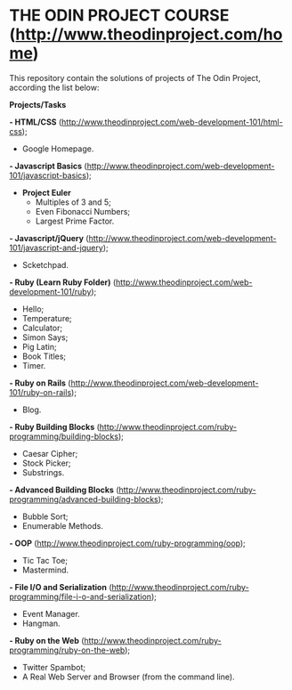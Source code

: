 # THE ODIN PROJECT COURSE (http://www.theodinproject.com/home)

This repository contain the solutions of projects of The Odin Project, according the list below:

**Projects/Tasks**

**- HTML/CSS** (http://www.theodinproject.com/web-development-101/html-css);
  - Google Homepage.

**- Javascript Basics** (http://www.theodinproject.com/web-development-101/javascript-basics);
  - **Project Euler**
    - Multiples of 3 and 5;
    - Even Fibonacci Numbers;
    - Largest Prime Factor.

**- Javascript/jQuery** (http://www.theodinproject.com/web-development-101/javascript-and-jquery);
  - Scketchpad.

**- Ruby (Learn Ruby Folder)** (http://www.theodinproject.com/web-development-101/ruby);<br />
  - Hello;
  - Temperature;
  - Calculator;
  - Simon Says;
  - Pig Latin;
  - Book Titles;
  - Timer.

**- Ruby on Rails** (http://www.theodinproject.com/web-development-101/ruby-on-rails);
  - Blog.

**- Ruby Building Blocks** (http://www.theodinproject.com/ruby-programming/building-blocks);
  - Caesar Cipher;
  - Stock Picker;
  - Substrings.

**- Advanced Building Blocks** (http://www.theodinproject.com/ruby-programming/advanced-building-blocks);
  - Bubble Sort;
  - Enumerable Methods.

**- OOP** (http://www.theodinproject.com/ruby-programming/oop);
  - Tic Tac Toe;
  - Mastermind.

**- File I/O and Serialization** (http://www.theodinproject.com/ruby-programming/file-i-o-and-serialization);
  - Event Manager.
  - Hangman.

**- Ruby on the Web** (http://www.theodinproject.com/ruby-programming/ruby-on-the-web);
  - Twitter Spambot;
  - A Real Web Server and Browser (from the command line).
